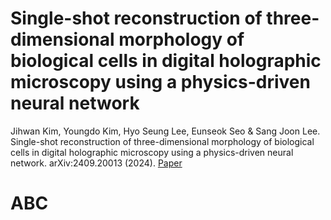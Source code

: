 # Single-shot reconstruction of three-dimensional morphology of biological cells in digital holographic microscopy using a physics-driven neural network
Jihwan Kim, Youngdo Kim, Hyo Seung Lee, Eunseok Seo & Sang Joon Lee. Single-shot reconstruction of three-dimensional morphology of biological cells in digital holographic microscopy using a physics-driven neural network. arXiv:2409.20013 (2024).
[Paper](https://arxiv.org/abs/2409.20013)

# ABC
